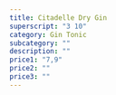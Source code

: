 ```yaml
---
title: Citadelle Dry Gin
superscript: "3 10"
category: Gin Tonic
subcategory: ""
description: ""
price1: "7,9"
price2: ""
price3: ""
---
```


